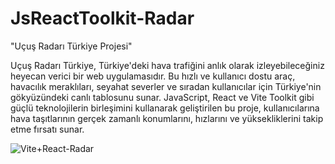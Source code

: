 # JsReactToolkit-Radar

"Uçuş Radarı Türkiye Projesi"

Uçuş Radarı Türkiye, Türkiye'deki hava trafiğini anlık olarak izleyebileceğiniz heyecan verici bir web uygulamasıdır. Bu hızlı ve kullanıcı dostu araç, havacılık meraklıları, seyahat severler ve sıradan kullanıcılar için Türkiye'nin gökyüzündeki canlı tablosunu sunar. JavaScript, React ve Vite Toolkit gibi güçlü teknolojilerin birleşimini kullanarak geliştirilen bu proje, kullanıcılarına hava taşıtlarının gerçek zamanlı konumlarını, hızlarını ve yüksekliklerini takip etme fırsatı sunar.


![Vite+React-Radar](https://github.com/yavuzssdemir/JsReactToolkit-Radar/assets/111619682/af40c1be-af90-4055-b202-b584b8078440)
